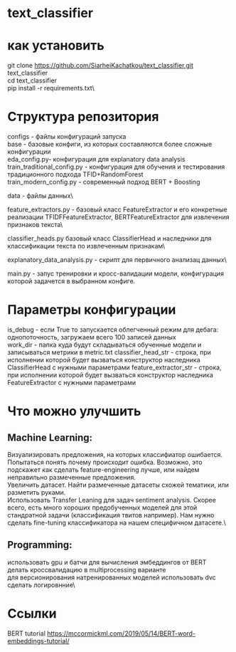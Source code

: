 # text_classifier

# как установить

git clone https://github.com/SiarheiKachatkou/text_classifier.git text_classifier\
cd text_classifier\
pip install -r requirements.txt\

# Структура репозитория

configs - файлы конфигураций запуска \
    base - базовые конфиги, из которых составляются более сложные конфигурации \
    eda_config.py- конфигурация для explanatory data analysis \
    train_traditional_config.py - конфигурация для обучения и тестирования традиционного подхода TFID+RandomForest \
    train_modern_config.py - современный подход BERT + Boosting

data - файлы данных\

feature_extractors.py - базовый класс FeatureExtractor и его конкретные реализации TFIDFFeatureExtractor, BERTFeatureExtractor для извлечения признаков текста\

classifier_heads.py базовый класс ClassifierHead и наследники для классификации текста по извлеченным признакам\

explanatory_data_analysis.py - скрипт для первичного анализац данных\

main.py - запус тренировки и кросс-валидации модели, конфигурация которой задачется в выбранном конфиге.

# Параметры конфигурации

is_debug - если True то запускается облегченный режим для дебага: однопоточность, загружаем всего 100 записей данных\
work_dir - папка куда будут складываться обученные модели и записываться метрики в metric.txt
classifier_head_str - строка, при исполнении которой будет вызваться конструктор наследника ClassifierHead с нужными параметрами
feature_extractor_str - строка, при исполнении которой будет вызваться конструктор наследника FeatureExtractor с нужными параметрами

# Что можно улучшить

## Machine Learning:

Визуализировать предложения, на которых классифиатор ошибается. Попытаться понять почему происходит ошибка. Возможно, это подскажет как сделать feature-engineering лучше, или найдем неправильно размеченные предложения.\
Увеличить датасет. Найти размеченные датасеты схожей тематики, или разметить руками.\
Использовать Transfer Leaning для задач sentiment analysis. Скорее всего, есть много хороших предобученных моделей для этой стандратной задачи (классификация твитов например). Нам нужно сделать fine-tuning классификатора на нашем специфичном датасете.\

## Programming:

использовать gpu и батчи для вычисления эмбеддингов от BERT\
делать кроссвалидацию в multiprocessing варианте\
для версионирования натренированных моделей использовать dvc\
сделать логировнние\
 

# Ссылки 
BERT tutorial
https://mccormickml.com/2019/05/14/BERT-word-embeddings-tutorial/




